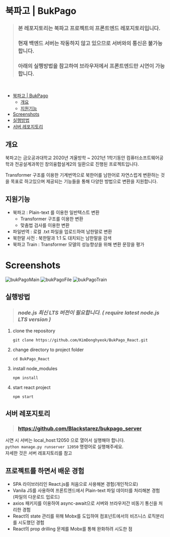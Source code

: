 # 북파고 | BukPago

> ### 본 레포지토리는 북파고 프로젝트의 프론트엔드 레포지토리입니다.
> ### 현재 백엔드 서버는 작동하지 않고 있으므로 서버와의 통신은 불가능 합니다.
> ### 아래의 실행방법을 참고하여 브라우저에서 프론트엔드만 시연이 가능합니다.
<br>

- [북파고 | BukPago](#북파고--bukpago)
  - [개요](#개요)
  - [지원기능](#지원기능)
- [Screenshots](#screenshots)
- [실행방법](#실행방법)
- [서버 레포지토리](#서버-레포지토리)

## 개요

북파고는 금오공과대학교 2020년 겨울방학 ~ 2021년 1학기동안 컴퓨터소프트웨어공학과 전공설계과목인 창의융합설계2의 일환으로 진행된 프로젝트입니다.

Transformer 구조를 이용한 기계번역으로 북한어를 남한어로 자연스럽게 변환하는 것을 목표로 하고있으며 제공되는 기능들을 통해 다양한 방법으로 변환을 지원합니다.

## 지원기능

- 북파고 : Plain-text 를 이용한 일반텍스트 변환
  - Transformer 구조를 이용한 변환
  - 맞춤법 검사를 이용한 변환
- 파일번역 : 로컬 .txt 파일을 업로드하여 남한말로 변환
- 북한말 사전 : 북한말과 1:1 도 대치되는 남한말을 검색
- 북파고 Train : Transformer 모델의 성능향상을 위해 변환 문장을 평가  

# Screenshots

![bukPagoMain](https://user-images.githubusercontent.com/47496422/124358652-36d59100-dc5c-11eb-98b4-2b3193f68de4.png)
![bukPagoFile](https://user-images.githubusercontent.com/47496422/124358663-41902600-dc5c-11eb-9a9b-8b65648de2af.png)
![bukPagoTrain](https://user-images.githubusercontent.com/47496422/124358662-3fc66280-dc5c-11eb-9a52-9b979828f28f.png)

## 실행방법

> ### _node.js 최신 LTS 버전이 필요합니다. ( require latest node.js LTS version )_

1. clone the repository
   ```shell
   git clone https://github.com/KimDonghyeok/BukPago_React.git
   ```

2. change directory to project folder
   ```shell
   cd BukPago_React
   ```

3. install node_modules
   ```shell
   npm install
   ```

4. start react project
   ```shell
   npm start
   ```

## 서버 레포지토리

> ### https://github.com/Blackstarez/bukpago_server  

시연 시 서버는 local_host:12050 으로 열어서 실행해야 합니다.  
`python manage.py runserver 12050` 명령어로 실행해주세요.  
자세한 것은 서버 레포지토리를 참고

## 프로젝트를 하면서 배운 경험

- SPA 라이브러리인 React.js를 처음으로 사용해본 경험(개인적으로)
- Vanila JS를 사용하여 프론트엔드에서 Plain-text 파일 데이터를 처리해본 경험 (파일의 다운로드 업로드)
- axios 패키지를 이용하여 async-await으로 서버와 브라우저간 비동기 통신을 처리한 경험
- React의 state 관리를 위해 Mobx를 도입하여 컴포넌트에서의 비즈니스 로직분리를 시도했던 경험
- React의 prop drilling 문제를 Mobx를 통해 완화하려 시도한 점
